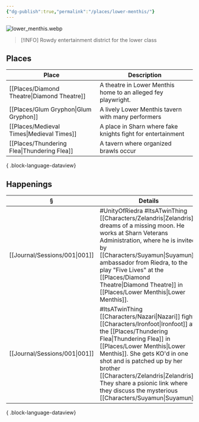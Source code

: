 ```yaml
---
{"dg-publish":true,"permalink":"/places/lower-menthis/"}
---
```


![lower_menthis.webp](/img/user/z_attachments/lower_menthis.webp)
> [!INFO] Rowdy entertainment district for the lower class
## Places
| Place                                          | Description                                                   |
| ---------------------------------------------- | ------------------------------------------------------------- |
| [[Places/Diamond Theatre\|Diamond Theatre]] | A theatre in Lower Menthis home to an alleged fey playwright. |
| [[Places/Glum Gryphon\|Glum Gryphon]]       | A lively Lower Menthis tavern with many performers            |
| [[Places/Medieval Times\|Medieval Times]]   | A place in Sharn where fake knights fight for entertainment   |
| [[Places/Thundering Flea\|Thundering Flea]] | A tavern where organized brawls occur                         |

{ .block-language-dataview}
## Happenings
| §                                | Details                                                                                                                                                                                                                                                |
| -------------------------------- | ------------------------------------------------------------------------------------------------------------------------------------------------------------------------------------------------------------------------------------------------------ |
| [[Journal/Sessions/001\|001]] | #UnityOfRiedra #ItsATwinThing [[Characters/Zelandris\|Zelandris]] dreams of a missing moon. He works at Sharn Veterans Administration, where he is invited by [[Characters/Suyamun\|Suyamun]], ambassador from Riedra, to the play "Five Lives" at the [[Places/Diamond Theatre\|Diamond Theatre]] in [[Places/Lower Menthis\|Lower Menthis]]. |
| [[Journal/Sessions/001\|001]] | #ItsATwinThing [[Characters/Nazari\|Nazari]] fights [[Characters/Ironfoot\|Ironfoot]] at the [[Places/Thundering Flea\|Thundering Flea]] in [[Places/Lower Menthis\|Lower Menthis]]. She gets KO'd in one shot and is patched up by her brother [[Characters/Zelandris\|Zelandris]]. They share a psionic link where they discuss the mysterious [[Characters/Suyamun\|Suyamun]].      |

{ .block-language-dataview}